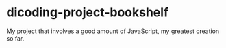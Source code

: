 # dicoding-project-bookshelf
My project that involves a good amount of JavaScript, my greatest creation so far.
